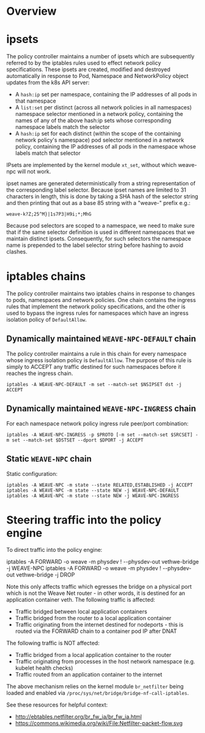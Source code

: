 # Overview

# ipsets

The policy controller maintains a number of ipsets which are
subsequently referred to by the iptables rules used to effect network
policy specifications. These ipsets are created, modified and
destroyed automatically in response to Pod, Namespace and
NetworkPolicy object updates from the k8s API server:

* A `hash:ip` set per namespace, containing the IP addresses of all
  pods in that namespace
* A `list:set` per distinct (across all network policies in all
  namespaces) namespace selector mentioned in a network policy,
  containing the names of any of the above hash:ip sets whose
  corresponding namespace labels match the selector
* A `hash:ip` set for each distinct (within the scope of the
  containing network policy's namespace) pod selector mentioned in a
  network policy, containing the IP addresses of all pods in the
  namespace whose labels match that selector

IPsets are implemented by the kernel module `xt_set`, without which
weave-npc will not work.

ipset names are generated deterministically from a string
representation of the corresponding label selector. Because ipset
names are limited to 31 characters in length, this is done by taking a
SHA hash of the selector string and then printing that out as a base
85 string with a "weave-" prefix e.g.:

    weave-k?Z;25^M}|1s7P3|H9i;*;MhG

Because pod selectors are scoped to a namespace, we need to make sure
that if the same selector definition is used in different namespaces
that we maintain distinct ipsets. Consequently, for such selectors the
namespace name is prepended to the label selector string before
hashing to avoid clashes.

# iptables chains

The policy controller maintains two iptables chains in response to
changes to pods, namespaces and network policies. One chain contains
the ingress rules that implement the network policy specifications,
and the other is used to bypass the ingress rules for namespaces which
have an ingress isolation policy of `DefaultAllow`.

## Dynamically maintained `WEAVE-NPC-DEFAULT` chain

The policy controller maintains a rule in this chain for every
namespace whose ingress isolation policy is `DefaultAllow`. The
purpose of this rule is simply to ACCEPT any traffic destined for such
namespaces before it reaches the ingress chain.

```
iptables -A WEAVE-NPC-DEFAULT -m set --match-set $NSIPSET dst -j ACCEPT
```

## Dynamically maintained `WEAVE-NPC-INGRESS` chain

For each namespace network policy ingress rule peer/port combination:

```
iptables -A WEAVE-NPC-INGRESS -p $PROTO [-m set --match-set $SRCSET] -m set --match-set $DSTSET --dport $DPORT -j ACCEPT
```

## Static `WEAVE-NPC` chain

Static configuration:

```
iptables -A WEAVE-NPC -m state --state RELATED,ESTABLISHED -j ACCEPT
iptables -A WEAVE-NPC -m state --state NEW -j WEAVE-NPC-DEFAULT
iptables -A WEAVE-NPC -m state --state NEW -j WEAVE-NPC-INGRESS
```

# Steering traffic into the policy engine

To direct traffic into the policy engine:

iptables -A FORWARD -o weave -m physdev ! --physdev-out vethwe-bridge -j WEAVE-NPC
iptables -A FORWARD -o weave -m physdev ! --physdev-out vethwe-bridge -j DROP

Note this only affects traffic which egresses the bridge on a physical
port which is not the Weave Net router - in other words, it is
destined for an application container veth. The following traffic is
affected:

* Traffic bridged between local application containers
* Traffic bridged from the router to a local application container
* Traffic originating from the internet destined for nodeports - this
  is routed via the FORWARD chain to a container pod IP after DNAT

The following traffic is NOT affected:

* Traffic bridged from a local application container to the router
* Traffic originating from processes in the host network namespace
  (e.g. kubelet health checks)
* Traffic routed from an application container to the internet

The above mechanism relies on the kernel module `br_netfilter` being
loaded and enabled via `/proc/sys/net/bridge/bridge-nf-call-iptables`.

See these resources for helpful context:

* http://ebtables.netfilter.org/br_fw_ia/br_fw_ia.html
* https://commons.wikimedia.org/wiki/File:Netfilter-packet-flow.svg
